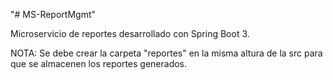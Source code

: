 "# MS-ReportMgmt" 

Microservicio de reportes desarrollado con Spring Boot 3.

NOTA: Se debe crear la carpeta "reportes" en la misma altura de la src para que se almacenen los reportes generados.
